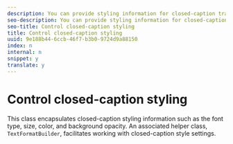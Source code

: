 ```yaml
---
description: You can provide styling information for closed-caption tracks using the TextFormat class. This sets the style for any closed captions that are displayed by your player.
seo-description: You can provide styling information for closed-caption tracks using the TextFormat class. This sets the style for any closed captions that are displayed by your player.
seo-title: Control closed-caption styling
title: Control closed-caption styling
uuid: 9e188b44-6ccb-46f7-b3b0-9724d9a88150
index: n
internal: n
snippet: y
translate: y
---
```


# Control closed-caption styling

This class encapsulates closed-caption styling information such as the font type, size, color, and background opacity. An associated helper class, `TextFormatBuilder`, facilitates working with closed-caption style settings.
